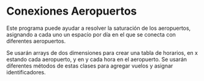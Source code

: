# Conexiones Aeropuertos

Este programa puede ayudar a resolver la saturación de los aeropuertos, asignando a cada uno un espacio por día en el que se conecta con diferentes aeropuertos.

Se usarán arrays de dos dimensiones para crear una tabla de horarios, en x estando cada aeropuerto, y en y cada hora en el aeropuerto. Se usarán diferentes métodos de estas clases para agregar vuelos y asignar identificadores. 
